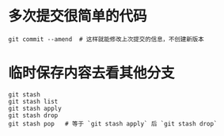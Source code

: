 # 多次提交很简单的代码
    git commit --amend  # 这样就能修改上次提交的信息，不创建新版本

# 临时保存内容去看其他分支
    git stash
    git stash list
    git stash apply
    git stash drop
    git stash pop   # 等于 `git stash apply` 后 `git stash drop`
